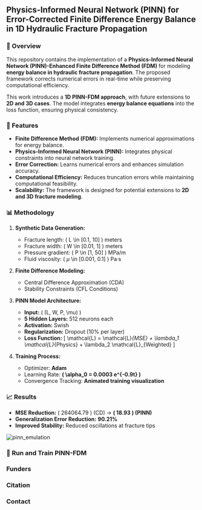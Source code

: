 
## Physics-Informed Neural Network (PINN) for Error-Corrected Finite Difference Energy Balance in 1D Hydraulic Fracture Propagation

### 📝 Overview
This repository contains the implementation of a **Physics-Informed Neural Network (PINN)-Enhanced Finite Difference Method (FDM)** for modeling **energy balance in hydraulic fracture propagation**. The proposed framework corrects numerical errors in real-time while preserving computational efficiency.

This work introduces a **1D PINN-FDM approach**, with future extensions to **2D and 3D cases**. The model integrates **energy balance equations** into the loss function, ensuring physical consistency.


### 🚀 Features
- **Finite Difference Method (FDM):** Implements numerical approximations for energy balance.
- **Physics-Informed Neural Network (PINN):** Integrates physical constraints into neural network training.
- **Error Correction:** Learns numerical errors and enhances simulation accuracy.
- **Computational Efficiency:** Reduces truncation errors while maintaining computational feasibility.
- **Scalability:** The framework is designed for potential extensions to **2D and 3D fracture modeling**.


### 📊 Methodology
1. **Synthetic Data Generation:** 
   - Fracture length: \( L \in [0.1, 10] \) meters
   - Fracture width: \( W \in [0.01, 1] \) meters
   - Pressure gradient: \( P \in [1, 50] \) MPa/m
   - Fluid viscosity: \( $\mu$ \in [0.001, 0.1] \) Pa·s

2. **Finite Difference Modeling:**
   - Central Difference Approximation (CDA)
   - Stability Constraints (CFL Conditions)

3. **PINN Model Architecture:**
   - **Input:** \( (L, W, P, \mu) \)
   - **5 Hidden Layers:** 512 neurons each
   - **Activation:** Swish
   - **Regularization:** Dropout (10% per layer)
   - **Loss Function:** 
     \[
     \mathcal{L} = \mathcal{L}_{MSE} + \lambda_1 \mathcal{L}_{Physics} + \lambda_2 \mathcal{L}_{Weighted}
     \]

4. **Training Process:**
   - Optimizer: **Adam**
   - Learning Rate: **\( \alpha_0 = 0.0003 e^{-0.9t} \)**
   - Convergence Tracking: **Animated training visualization**
  

### 📈 Results
- **MSE Reduction:** \( 264064.79 \) (CD) → **\( 18.93 \) (PINN)**
- **Generalization Error Reduction:** **90.21%**
- **Improved Stability:** Reduced oscillations at fracture tips

![pinn_emulation](https://github.com/user-attachments/assets/7e57081e-b747-4e18-a13e-0787b3b2f80e)


### 🔧 Run and Train PINN-FDM
### Funders
### Citation
### Contact



